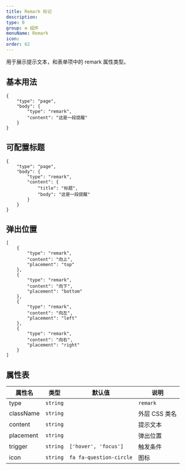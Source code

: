 ```yaml
---
title: Remark 标记
description:
type: 0
group: ⚙ 组件
menuName: Remark
icon:
order: 62
---
```


用于展示提示文本，和表单项中的 remark 属性类型。

## 基本用法

```schema
{
    "type": "page",
    "body": {
        "type": "remark",
        "content": "这是一段提醒"
    }
}
```

## 可配置标题

```schema
{
    "type": "page",
    "body": {
        "type": "remark",
        "content": {
            "title": "标题",
            "body": "这是一段提醒"
        }
    }
}
```

## 弹出位置

```schema: scope="body"
[
    {
        "type": "remark",
        "content": "向上",
        "placement": "top"
    },
    {
        "type": "remark",
        "content": "向下",
        "placement": "bottom"
    },
    {
        "type": "remark",
        "content": "向左",
        "placement": "left"
    },
    {
        "type": "remark",
        "content": "向右",
        "placement": "right"
    }
]
```

## 属性表

| 属性名    | 类型     | 默认值                  | 说明          |
| --------- | -------- | ----------------------- | ------------- |
| type      | `string` |                         | `remark`      |
| className | `string` |                         | 外层 CSS 类名 |
| content   | `string` |                         | 提示文本      |
| placement | `string` |                         | 弹出位置      |
| trigger   | `string` | `['hover', 'focus']`    | 触发条件      |
| icon      | `string` | `fa fa-question-circle` | 图标          |
